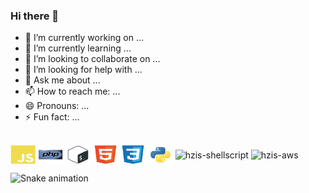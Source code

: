 ### Hi there 👋

- 🔭 I’m currently working on ...
- 🌱 I’m currently learning ...
- 👯 I’m looking to collaborate on ...
- 🤔 I’m looking for help with ...
- 💬 Ask me about ...
- 📫 How to reach me: ...
- 😄 Pronouns: ...
- ⚡ Fun fact: ...

<div style="display: inline_block"><br>
  <img align="center" alt="hzis-Js" height="30" width="40" src="https://raw.githubusercontent.com/devicons/devicon/master/icons/javascript/javascript-plain.svg">
  <img align="center" alt="hzis-php" height="30" width="40" src="https://raw.githubusercontent.com/devicons/devicon/master/icons/php/php-original.svg">
  <img align="center" alt="hzis-bash" height="30" width="40" src="https://raw.githubusercontent.com/devicons/devicon/master/icons/bash/bash-original.svg">
  <img align="center" alt="hzis-HTML" height="30" width="40" src="https://raw.githubusercontent.com/devicons/devicon/master/icons/html5/html5-original.svg">
  <img align="center" alt="hzis-CSS" height="30" width="40" src="https://raw.githubusercontent.com/devicons/devicon/master/icons/css3/css3-original.svg">
  <img align="center" alt="hzis-Python" height="30" width="40" src="https://raw.githubusercontent.com/devicons/devicon/master/icons/python/python-original.svg">
  <img align="center" alt="hzis-shellscript" height="30" width="40" src="https://upload.wikimedia.org/wikipedia/commons/3/38/Gnome-terminal.svg">
  <img align="center" alt="hzis-aws" height="30" width="40" src="https://upload.wikimedia.org/wikipedia/commons/5/5c/AWS_Simple_Icons_AWS_Cloud.svg">
</div>



![Snake animation](https://github.com/hzis/hzis/blob/output/github-contribution-grid-snake.svg)

